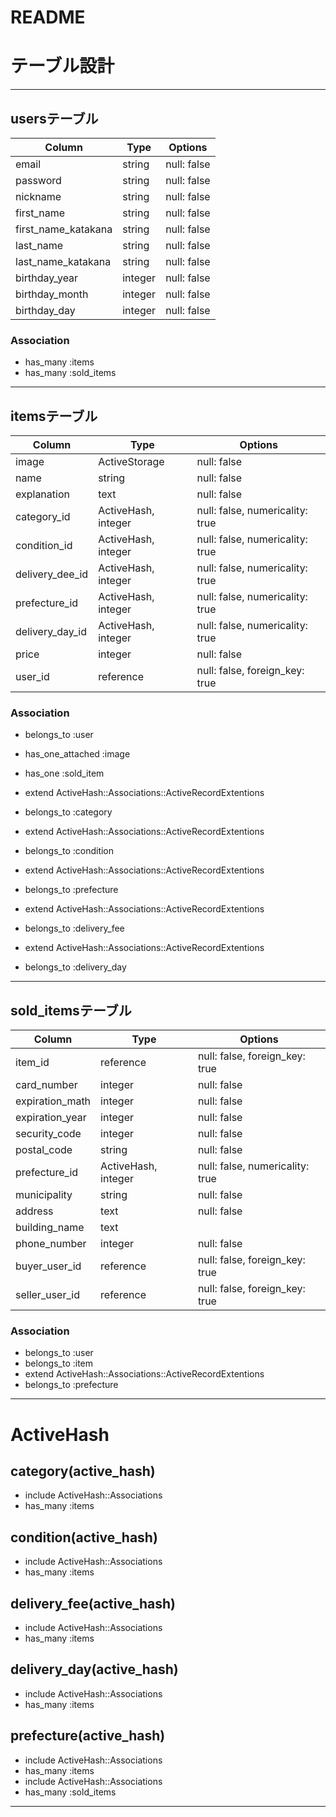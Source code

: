 # README

# テーブル設計
***
## usersテーブル
 
| Column              | Type    | Options     |
| ------------------- | ------- | ----------- |
| email               | string  | null: false |
| password            | string  | null: false |
| nickname            | string  | null: false |
| first_name          | string  | null: false |
| first_name_katakana | string  | null: false |
| last_name           | string  | null: false |
| last_name_katakana  | string  | null: false |
| birthday_year       | integer | null: false |
| birthday_month      | integer | null: false |
| birthday_day        | integer | null: false |

### Association

- has_many :items
- has_many :sold_items
***
## itemsテーブル

| Column             | Type                | Options                         |
| ------------------ | ------------------- | ------------------------------- |
| image              | ActiveStorage       | null: false                     |
| name               | string              | null: false                     |
| explanation        | text                | null: false                     |
| category_id        | ActiveHash, integer | null: false, numericality: true |
| condition_id       | ActiveHash, integer | null: false, numericality: true |
| delivery_dee_id    | ActiveHash, integer | null: false, numericality: true |
| prefecture_id      | ActiveHash, integer | null: false, numericality: true |
| delivery_day_id    | ActiveHash, integer | null: false, numericality: true |
| price              | integer             | null: false                     |
| user_id            | reference           | null: false, foreign_key: true  |

### Association
- belongs_to       :user
- has_one_attached :image
- has_one          :sold_item

- extend ActiveHash::Associations::ActiveRecordExtentions
- belongs_to :category
- extend ActiveHash::Associations::ActiveRecordExtentions
- belongs_to :condition 
- extend ActiveHash::Associations::ActiveRecordExtentions
- belongs_to :prefecture
- extend ActiveHash::Associations::ActiveRecordExtentions
- belongs_to :delivery_fee 
- extend ActiveHash::Associations::ActiveRecordExtentions
- belongs_to :delivery_day
***
## sold_itemsテーブル

| Column          | Type                | Options                         |
| --------------- | ------------------- | ------------------------------- |
| item_id         | reference           | null: false, foreign_key: true  |
| card_number     | integer             | null: false                     |
| expiration_math | integer             | null: false                     |
| expiration_year | integer             | null: false                     |
| security_code   | integer             | null: false                     |
| postal_code     | string              | null: false                     |
| prefecture_id   | ActiveHash, integer | null: false, numericality: true |
| municipality    | string              | null: false                     |
| address         | text                | null: false                     |
| building_name   | text                |                                 |
| phone_number    | integer             | null: false                     |
| buyer_user_id   | reference           | null: false, foreign_key: true  |
| seller_user_id  | reference           | null: false, foreign_key: true  |

### Association

- belongs_to :user
- belongs_to :item
- extend ActiveHash::Associations::ActiveRecordExtentions
- belongs_to :prefecture

***
# ActiveHash

## category(active_hash)
- include ActiveHash::Associations
- has_many :items
## condition(active_hash)
- include ActiveHash::Associations
- has_many :items
## delivery_fee(active_hash)
- include ActiveHash::Associations
- has_many :items
## delivery_day(active_hash)
- include ActiveHash::Associations
- has_many :items
## prefecture(active_hash)
- include ActiveHash::Associations
- has_many :items
- include ActiveHash::Associations
- has_many :sold_items
***